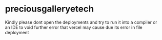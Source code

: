 # preciousgalleryetech
Kindly please dont open the deployments and try to run it into a compiler or an IDE to void further error that vercel may cause due its error in file deployment
